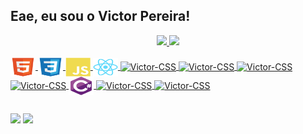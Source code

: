 ## Eae, eu sou o Victor Pereira!
<div align="center">
  <a href="https://github.com/peraltazera">
  <img height="165em" src="https://github-readme-stats.vercel.app/api?username=peraltazera&show_icons=true&theme=tokyonight&include_all_commits=true&count_private=true"/>
  <img height="165em" src="https://github-readme-stats.vercel.app/api/top-langs/?username=peraltazera&layout=compact&theme=tokyonight"/>
</div>
<div style="display: inline_block"><br>
<!--   <img align="center" alt="Victor-Ts" height="30" width="40" src="https://raw.githubusercontent.com/devicons/devicon/master/icons/typescript/typescript-plain.svg"> -->
  <img align="center" alt="Victor-HTML" height="30" width="40" src="https://raw.githubusercontent.com/devicons/devicon/master/icons/html5/html5-original.svg">
  <img align="center" alt="Victor-CSS" height="30" width="40" src="https://raw.githubusercontent.com/devicons/devicon/master/icons/css3/css3-original.svg">
  <img align="center" alt="Victor-Js" height="30" width="40" src="https://raw.githubusercontent.com/devicons/devicon/master/icons/javascript/javascript-plain.svg">
  <img align="center" alt="Victor-React" height="30" width="40" src="https://raw.githubusercontent.com/devicons/devicon/master/icons/react/react-original.svg">
   <img align="center" alt="Victor-CSS" height="30" width="40" src="https://cdn.jsdelivr.net/gh/devicons/devicon/icons/nextjs/nextjs-original.svg">
  <img align="center" alt="Victor-CSS" height="30" width="40" src="https://cdn.jsdelivr.net/gh/devicons/devicon/icons/tailwindcss/tailwindcss-plain.svg">
   <img align="center" alt="Victor-CSS" height="30" width="40" src="https://cdn.jsdelivr.net/gh/devicons/devicon/icons/nodejs/nodejs-original.svg">
    <img align="center" alt="Victor-CSS" height="30" width="40" src="https://cdn.jsdelivr.net/gh/devicons/devicon/icons/firebase/firebase-plain.svg">
  <img align="center" alt="Victor-Csharp" height="30" width="40" src="https://raw.githubusercontent.com/devicons/devicon/master/icons/csharp/csharp-original.svg">
  <img align="center" alt="Victor-CSS" height="30" width="40" src="https://cdn.jsdelivr.net/gh/devicons/devicon/icons/unity/unity-original.svg">
  <img align="center" alt="Victor-CSS" height="30" width="40" src="https://cdn.jsdelivr.net/gh/devicons/devicon/icons/figma/figma-original.svg">
  <!--<img align="center" alt="Victor-Python" height="30" width="40" src="https://raw.githubusercontent.com/devicons/devicon/master/icons/python/python-original.svg">-->
</div>
  
  ##
 
<div> 
<!--  <a href="https://discord.gg/wagxzStdcR" target="_blank"><img src="https://img.shields.io/badge/Discord-7289DA?style=for-the-badge&logo=discord&logoColor=white" target="_blank"></a> 
  <a href = "mailto:victorgamedeveloper@gmail.com"><img src="https://img.shields.io/badge/-Gmail-%23333?style=for-the-badge&logo=gmail&logoColor=white" target="_blank"></a> -->
  <a href="https://www.linkedin.com/in/victor-pereira-4847011b8/" target="_blank" margin="120px 0px 0px 0px"><img src="https://img.shields.io/badge/-LinkedIn-%230077B5?style=for-the-badge&logo=linkedin&logoColor=white" target="_blank"></a> 
   <a href="https://victor-pereira-portfolio.vercel.app/" target="_blank"><img src="https://img.shields.io/badge/Portfolio-%23000000.svg?style=for-the-badge&logo=firefox&logoColor=#FF7139" target="_blank"></a> 
 
  <!--![Snake animation](https://github.com/peraltazera/peraltazera/blob/output/github-contribution-grid-snake.svg))-->
 
</div>
